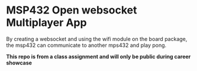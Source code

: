 # MSP432 Open websocket Multiplayer App

By creating a websocket and using the wifi module on the board package, the msp432 can communicate to another mps432 and play pong.

**This repo is from a class assignment and will only be public during career showcase**